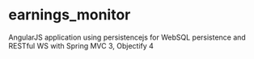 earnings_monitor
================

AngularJS application using persistencejs for WebSQL persistence and RESTful WS with Spring MVC 3, Objectify 4  
